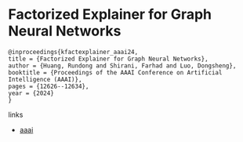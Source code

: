 # Factorized Explainer for Graph Neural Networks

```
@inproceedings{kfactexplainer_aaai24,
title = {Factorized Explainer for Graph Neural Networks},
author = {Huang, Rundong and Shirani, Farhad and Luo, Dongsheng},
booktitle = {Proceedings of the AAAI Conference on Artificial Intelligence (AAAI)},
pages = {12626--12634},
year = {2024}
}
```

links
- [aaai](https://ojs.aaai.org/index.php/AAAI/article/view/29157)
